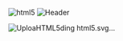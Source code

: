 ![html5](https://github.com/Saffah1910/Saffah1910/assets/98585382/8ea49ca4-7f07-4ce7-b879-46832fa1769e)
![Header](https://github.com/Saffah1910/Saffah1910/assets/98585382/c3ed70ac-cb07-4c32-8154-dc2918a924a6)




![Uploa<svg role="img" viewBox="0 0 24 24" xmlns="http://www.w3.org/2000/svg"><title>HTML5</title><path d="M1.5 0h21l-1.91 21.563L11.977 24l-8.564-2.438L1.5 0zm7.031 9.75l-.232-2.718 10.059.003.23-2.622L5.412 4.41l.698 8.01h9.126l-.326 3.426-2.91.804-2.955-.81-.188-2.11H6.248l.33 4.171L12 19.351l5.379-1.443.744-8.157H8.531z"/></svg>ding html5.svg…]()

